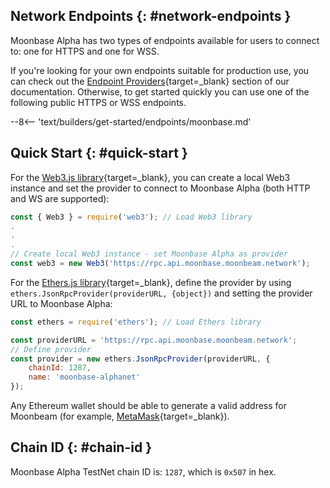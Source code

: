 ## Network Endpoints {: #network-endpoints }

Moonbase Alpha has two types of endpoints available for users to connect to: one for HTTPS and one for WSS.

If you're looking for your own endpoints suitable for production use, you can check out the [Endpoint Providers](/builders/get-started/endpoints/#endpoint-providers/){target=\_blank} section of our documentation. Otherwise, to get started quickly you can use one of the following public HTTPS or WSS endpoints.

--8<-- 'text/builders/get-started/endpoints/moonbase.md'

## Quick Start {: #quick-start }

For the [Web3.js library](/builders/build/eth-api/libraries/web3js/){target=\_blank}, you can create a local Web3 instance and set the provider to connect to Moonbase Alpha (both HTTP and WS are supported):

```js
const { Web3 } = require('web3'); // Load Web3 library
.
.
.
// Create local Web3 instance - set Moonbase Alpha as provider
const web3 = new Web3('https://rpc.api.moonbase.moonbeam.network'); 
```

For the [Ethers.js library](/builders/build/eth-api/libraries/ethersjs/){target=\_blank}, define the provider by using `ethers.JsonRpcProvider(providerURL, {object})` and setting the provider URL to Moonbase Alpha:

```js
const ethers = require('ethers'); // Load Ethers library

const providerURL = 'https://rpc.api.moonbase.moonbeam.network';
// Define provider
const provider = new ethers.JsonRpcProvider(providerURL, {
    chainId: 1287,
    name: 'moonbase-alphanet'
});
```

Any Ethereum wallet should be able to generate a valid address for Moonbeam (for example, [MetaMask](https://metamask.io/){target=\_blank}).

## Chain ID {: #chain-id }

Moonbase Alpha TestNet chain ID is: `1287`, which is `0x507` in hex.
